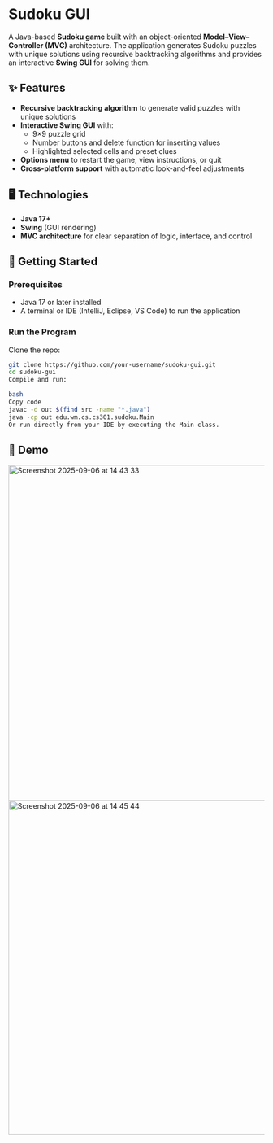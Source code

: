 # Sudoku GUI  

A Java-based **Sudoku game** built with an object-oriented **Model–View–Controller (MVC)** architecture. The application generates Sudoku puzzles with unique solutions using recursive backtracking algorithms and provides an interactive **Swing GUI** for solving them.  

## ✨ Features  
- **Recursive backtracking algorithm** to generate valid puzzles with unique solutions  
- **Interactive Swing GUI** with:  
  - 9×9 puzzle grid  
  - Number buttons and delete function for inserting values  
  - Highlighted selected cells and preset clues  
- **Options menu** to restart the game, view instructions, or quit  
- **Cross-platform support** with automatic look-and-feel adjustments  

## 🖥️ Technologies  
- **Java 17+**  
- **Swing** (GUI rendering)  
- **MVC architecture** for clear separation of logic, interface, and control  

## 🚀 Getting Started  

### Prerequisites  
- Java 17 or later installed  
- A terminal or IDE (IntelliJ, Eclipse, VS Code) to run the application  

### Run the Program  
Clone the repo:  
```bash
git clone https://github.com/your-username/sudoku-gui.git
cd sudoku-gui
Compile and run:

bash
Copy code
javac -d out $(find src -name "*.java")
java -cp out edu.wm.cs.cs301.sudoku.Main
Or run directly from your IDE by executing the Main class.
```
## 📸 Demo

<img width="834" height="660" alt="Screenshot 2025-09-06 at 14 43 33" src="https://github.com/user-attachments/assets/2875ffd6-e33f-4213-b319-bed79ff99bd8" />

<img width="833" height="657" alt="Screenshot 2025-09-06 at 14 45 44" src="https://github.com/user-attachments/assets/aefe8121-a045-4e1a-991a-2de01933ca62" />

